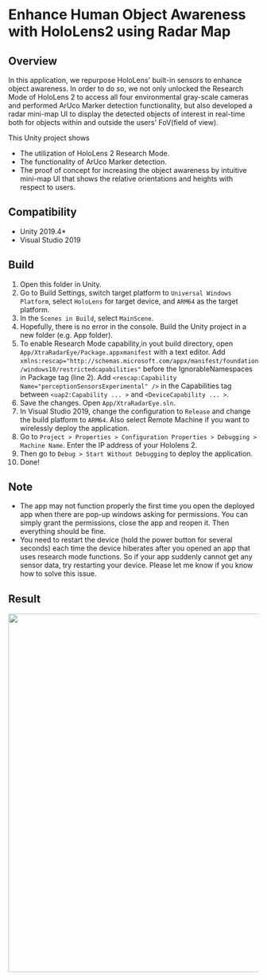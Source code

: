 # Enhance Human Object Awareness with HoloLens2 using Radar Map

## Overview
In this application, we repurpose HoloLens' built-in sensors to enhance object awareness. In order to do so, we not only unlocked the Research Mode of HoloLens 2 to access all four environmental gray-scale cameras and performed ArUco Marker detection functionality, but also developed a radar mini-map UI to display the detected objects of interest in real-time both for objects within and outside the users' FoV(field of view).

This Unity project shows 
- The utilization of HoloLens 2 Research Mode.
- The functionality of ArUco Marker detection.
- The proof of concept for increasing the object awareness by intuitive mini-map UI that shows the relative orientations and heights with respect to users.

## Compatibility
- Unity 2019.4*
- Visual Studio 2019

## Build
1. Open this folder in Unity.
2. Go to Build Settings, switch target platform to `Universal Windows Platform`, select `HoloLens` for target device, and `ARM64` as the target platform.
3. In the `Scenes in Build`, select `MainScene`.
4. Hopefully, there is no error in the console. Build the Unity project in a new folder (e.g. App folder).
5. To enable Research Mode capability,in yout build directory, open `App/XtraRadarEye/Package.appxmanifest` with a text editor. Add `xmlns:rescap="http://schemas.microsoft.com/appx/manifest/foundation/windows10/restrictedcapabilities"` before the IgnorableNamespaces in Package tag (line 2). Add `<rescap:Capability Name="perceptionSensorsExperimental" />` in the Capabilities tag between `<uap2:Capability ... >` and `<DeviceCapability ... >`.
6. Save the changes. Open `App/XtraRadarEye.sln`.
7. In Visual Studio 2019, change the configuration to `Release` and change the build platform to `ARM64`. Also select Remote Machine if you want to wirelessly deploy the application.
8. Go to `Project > Properties > Configuration Properties > Debugging > Machine Name`. Enter the IP address of your Hololens 2.
9. Then go to `Debug > Start Without Debugging` to deploy the application.
10. Done!

## Note
- The app may not function properly the first time you open the deployed app when there are pop-up windows asking for permissions. You can simply grant the permissions, close the app and reopen it. Then everything should be fine.
- You need to restart the device (hold the power button for several seconds) each time the device hiberates after you opened an app that uses research mode functions. So if your app suddenly cannot get any sensor data, try restarting your device. Please let me know if you know how to solve this issue.

## Result
<img src="/Demo/demo.gif" width="720">
